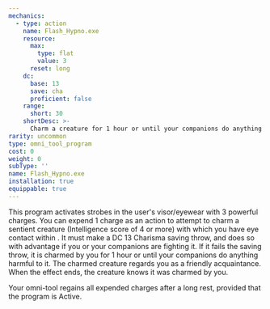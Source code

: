 ```yaml
---
mechanics:
  - type: action
    name: Flash_Hypno.exe
    resource:
      max:
        type: flat
        value: 3
      reset: long
    dc:
      base: 13
      save: cha
      proficient: false
    range:
      short: 30
    shortDesc: >-
      Charm a creature for 1 hour or until your companions do anything harmful to it.
rarity: uncommon
type: omni_tool_program
cost: 0
weight: 0
subType: ''
name: Flash_Hypno.exe
installation: true
equippable: true
---
```

This program activates strobes in the user's visor/eyewear with 3 powerful charges. You can expend 1 charge as an
action to attempt to charm a sentient creature (Intelligence score of 4 or more) with which you have eye contact
within <me-distance length="12" />. It must make a DC 13 Charisma saving
throw, and does so with advantage if you or your companions are fighting it. If it fails the saving throw, it is
charmed by you for 1 hour or until your companions do anything harmful to it. The charmed creature
regards you as a friendly acquaintance. When the effect ends, the creature knows it was charmed by you.

Your omni-tool regains all expended charges after a long rest, provided that the program is Active.
